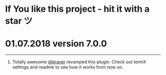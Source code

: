 # If You like this project - hit it with a star ツ

# 01.07.2018 version 7.0.0

---

1. Totally awesome [@braver](https://github.com/braver) revamped this plugin.
  Check out termX settings and readme to see how it works from now on.
